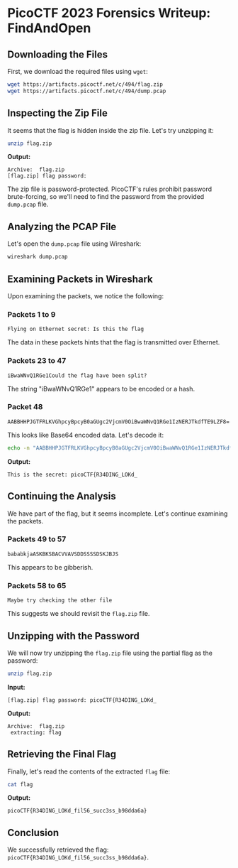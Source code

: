 # PicoCTF 2023 Forensics Writeup: FindAndOpen

## Downloading the Files
First, we download the required files using `wget`:

```bash
wget https://artifacts.picoctf.net/c/494/flag.zip
wget https://artifacts.picoctf.net/c/494/dump.pcap
```

## Inspecting the Zip File
It seems that the flag is hidden inside the zip file. Let's try unzipping it:

```bash
unzip flag.zip
```

**Output:**
```
Archive:  flag.zip
[flag.zip] flag password:
```

The zip file is password-protected. PicoCTF's rules prohibit password brute-forcing, so we'll need to find the password from the provided `dump.pcap` file.

## Analyzing the PCAP File
Let's open the `dump.pcap` file using Wireshark:

```bash
wireshark dump.pcap
```

## Examining Packets in Wireshark
Upon examining the packets, we notice the following:

### Packets 1 to 9
```
Flying on Ethernet secret: Is this the flag 
```
The data in these packets hints that the flag is transmitted over Ethernet.

### Packets 23 to 47
```
iBwaWNvQ1RGe1Could the flag have been split?
```
The string "iBwaWNvQ1RGe1" appears to be encoded or a hash.

### Packet 48
```
AABBHHPJGTFRLKVGhpcyBpcyB0aGUgc2VjcmV0OiBwaWNvQ1RGe1IzNERJTkdfTE9LZF8=
```
This looks like Base64 encoded data. Let's decode it:

```bash
echo -n "AABBHHPJGTFRLKVGhpcyBpcyB0aGUgc2VjcmV0OiBwaWNvQ1RGe1IzNERJTkdfTE9LZF8=" | base64 -d
```

**Output:**
```
This is the secret: picoCTF{R34DING_LOKd_
```

## Continuing the Analysis
We have part of the flag, but it seems incomplete. Let's continue examining the packets.

### Packets 49 to 57
```
bababkjaASKBKSBACVVAVSDDSSSSDSKJBJS
```
This appears to be gibberish.

### Packets 58 to 65
```
Maybe try checking the other file
```
This suggests we should revisit the `flag.zip` file.

## Unzipping with the Password
We will now try unzipping the `flag.zip` file using the partial flag as the password:

```bash
unzip flag.zip
```

**Input:**
```
[flag.zip] flag password: picoCTF{R34DING_LOKd_
```

**Output:**
```
Archive:  flag.zip
 extracting: flag
```

## Retrieving the Final Flag
Finally, let's read the contents of the extracted `flag` file:

```bash
cat flag
```

**Output:**
```
picoCTF{R34DING_LOKd_fil56_succ3ss_b98dda6a}
```

## Conclusion
We successfully retrieved the flag: `picoCTF{R34DING_LOKd_fil56_succ3ss_b98dda6a}`.
```
